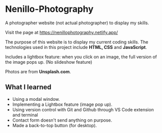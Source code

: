 # Nenillo-Photography

A photographer website (not actual photographer) to display my skills.

Visit the page at https://nenillophotography.netlify.app/

The purpose of this website is to display my current coding skills.
The technologies used in this project include **HTML, CSS** and **JavaScript**.

Includes a lightbox feature: when you click on an image, the full version of the image pops up. (No slideshow feature)

Photos are from **Unsplash.com**.

## What I learned

- Using a modal window.
- Implementing a Lightbox feature (image pop up).
- Using version control with Git and Github through VS Code extension and terminal
- Contact form doesn't send anything on purpose.
- Made a back-to-top button (for desktop).
